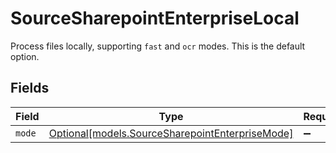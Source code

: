 # SourceSharepointEnterpriseLocal

Process files locally, supporting `fast` and `ocr` modes. This is the default option.


## Fields

| Field                                                                                          | Type                                                                                           | Required                                                                                       | Description                                                                                    |
| ---------------------------------------------------------------------------------------------- | ---------------------------------------------------------------------------------------------- | ---------------------------------------------------------------------------------------------- | ---------------------------------------------------------------------------------------------- |
| `mode`                                                                                         | [Optional[models.SourceSharepointEnterpriseMode]](../models/sourcesharepointenterprisemode.md) | :heavy_minus_sign:                                                                             | N/A                                                                                            |